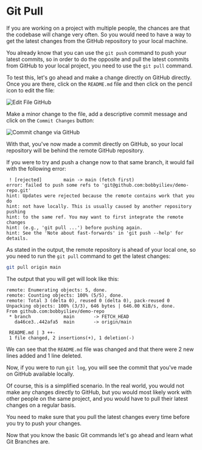 # Git Pull

If you are working on a project with multiple people, the chances are that the codebase will change very often. So you would need to have a way to get the latest changes from the GitHub repository to your local machine. 

You already know that you can use the `git push` command to push your latest commits, so in order to do the opposite and pull the latest commits from GitHub to your local project, you need to use the `git pull` command.

To test this, let's go ahead and make a change directly on GitHub directly. Once you are there, click on the `README.md` file and then click on the pencil icon to edit the file:

![Edit File GitHub](https://user-images.githubusercontent.com/21223421/111460030-2688bd00-8724-11eb-9569-d6327847b443.png)

Make a minor change to the file, add a descriptive commit message and click on the `Commit Changes` button:

![Commit change via GitHub](https://user-images.githubusercontent.com/21223421/111460194-5afc7900-8724-11eb-9c43-a8952961fca8.png)

With that, you've now made a commit directly on GitHub, so your local repository will be behind the remote GitHub repository.

If you were to try and push a change now to that same branch, it would fail with the following error:

```
 ! [rejected]        main -> main (fetch first)
error: failed to push some refs to 'git@github.com:bobbyiliev/demo-repo.git'
hint: Updates were rejected because the remote contains work that you do
hint: not have locally. This is usually caused by another repository pushing
hint: to the same ref. You may want to first integrate the remote changes
hint: (e.g., 'git pull ...') before pushing again.
hint: See the 'Note about fast-forwards' in 'git push --help' for details.
```

As stated in the output, the remote repository is ahead of your local one, so you need to run the `git pull` command to get the latest changes:

```bash
git pull origin main
```

The output that you will get will look like this:

```
remote: Enumerating objects: 5, done.
remote: Counting objects: 100% (5/5), done.
remote: Total 3 (delta 0), reused 0 (delta 0), pack-reused 0
Unpacking objects: 100% (3/3), 646 bytes | 646.00 KiB/s, done.
From github.com:bobbyiliev/demo-repo
 * branch            main       -> FETCH_HEAD
   da46ce3..442afa5  main       -> origin/main

 README.md | 3 ++-
 1 file changed, 2 insertions(+), 1 deletion(-)
```

We can see that the `README.md` file was changed and that there were 2 new lines added and 1 line deleted.

Now, if you were to run `git log`, you will see the commit that you've made on GitHub available locally.

Of course, this is a simplified scenario. In the real world, you would not make any changes directly to GitHub, but you would most likely work with other people on the same project, and you would have to pull their latest changes on a regular basis.

You need to make sure that you pull the latest changes every time before you try to push your changes.

Now that you know the basic Git commands let's go ahead and learn what Git Branches are.